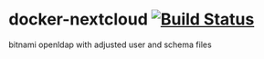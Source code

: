 # docker-nextcloud [![Build Status](https://jenkins.bln.space/buildStatus/icon?job=docker-images%2Fdocker-nextcloud%2Fmaster)](https://jenkins.bln.space/job/docker-images/job/docker-nextcloud/job/master/)

bitnami openldap with adjusted user and schema files

